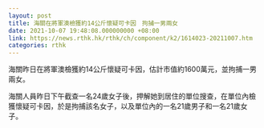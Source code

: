 ```yaml
---
layout: post
title: 海關在將軍澳檢獲約14公斤懷疑可卡因　拘捕一男兩女
date: 2021-10-07 19:48:08.000000000 +08:00
link: https://news.rthk.hk/rthk/ch/component/k2/1614023-20211007.htm
categories: rthk
---
```


​海關昨日在將軍澳檢獲約14公斤懷疑可卡因，估計市值約1600萬元，並拘捕一男兩女。 

海關人員昨日下午截查一名24歲女子後，押解她到居住的單位搜查，在單位內檢獲懷疑可卡因，於是拘捕該名女子，以及單位內的一名21歲男子和一名21歲女子。
